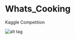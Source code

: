# Whats_Cooking
Kaggle Competition

![alt tag](https://github.com/OverRatedTech/CMPS_109_Advance_Programming_Summer_16/blob/master/front_page.png)

